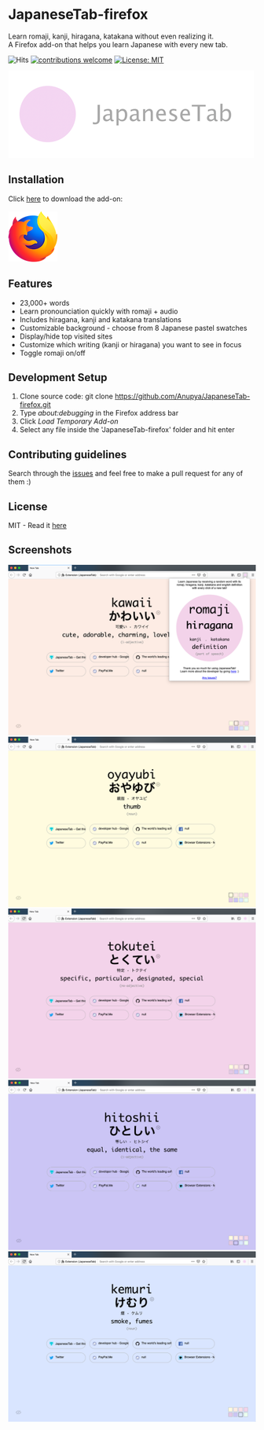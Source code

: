 # JapaneseTab-firefox

Learn romaji, kanji, hiragana, katakana without even realizing it. <br >
A Firefox add-on that helps you learn Japanese with every new tab. 

![Hits](https://hitcounter.pythonanywhere.com/count/tag.svg?url=https%3A%2F%2Fgithub.com%2FAnupya%2FJapaneseTab-firefox) [![contributions welcome](https://img.shields.io/badge/contributions-welcome-brightgreen.svg?style=flat)](https://github.com/dwyl/esta/issues) [![License: MIT](https://img.shields.io/badge/License-MIT-yellow.svg)](https://opensource.org/licenses/MIT)


![Screenshot](https://github.com/Anupya/JapaneseTab-firefox/blob/master/logotitlesmaller.png)


## Installation
 Click [here](https://addons.mozilla.org/en-US/firefox/addon/japanesetab/) to download the add-on: <br /><br />
 ![Screenshot](https://github.com/Anupya/JapaneseTab-firefox/blob/master/firefox.png)
 
 ## Features
 - 23,000+ words
 - Learn pronounciation quickly with romaji + audio
 - Includes hiragana, kanji and katakana translations
 - Customizable background - choose from 8 Japanese pastel swatches
 - Display/hide top visited sites
 - Customize which writing (kanji or hiragana) you want to see in focus
 - Toggle romaji on/off
 
 ## Development Setup

 1. Clone source code: git clone https://github.com/Anupya/JapaneseTab-firefox.git
 2. Type *about:debugging* in the Firefox address bar
 3. Click *Load Temporary Add-on* 
 4. Select any file inside the 'JapaneseTab-firefox' folder and hit enter
 
 ## Contributing guidelines
 
 Search through the [issues](https://github.com/Anupya/JapaneseTab-firefox/issues) and feel free to make a pull request for any of them :)
 
## License

MIT - Read it [here](https://github.com/Anupya/JapaneseTab-firefox/blob/master/LICENSE)

## Screenshots
![Screenshot](https://github.com/Anupya/JapaneseTab-firefox/blob/master/screenshot1.png)
![Screenshot](https://github.com/Anupya/JapaneseTab-firefox/blob/master/screenshot2.png)
![Screenshot](https://github.com/Anupya/JapaneseTab-firefox/blob/master/screenshot3.png)
![Screenshot](https://github.com/Anupya/JapaneseTab-firefox/blob/master/screenshot4.png)
![Screenshot](https://github.com/Anupya/JapaneseTab-firefox/blob/master/screenshot5.png)
